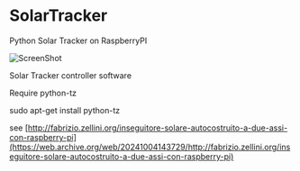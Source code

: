 # SolarTracker
Python Solar Tracker on RaspberryPI

![ScreenShot](http://fabrizio.zellini.org/wp-content/uploads/2014/12/P1030978-e1418037319345-239x300.jpg)

Solar Tracker controller software 

Require python-tz

sudo apt-get install python-tz

see [http://fabrizio.zellini.org/inseguitore-solare-autocostruito-a-due-assi-con-raspberry-pi](https://web.archive.org/web/20241004143729/http://fabrizio.zellini.org/inseguitore-solare-autocostruito-a-due-assi-con-raspberry-pi)
